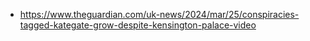 - https://www.theguardian.com/uk-news/2024/mar/25/conspiracies-tagged-kategate-grow-despite-kensington-palace-video